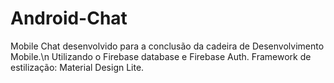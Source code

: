 # Android-Chat
Mobile Chat desenvolvido para a conclusão da cadeira de Desenvolvimento Mobile.\n
Utilizando o Firebase database e Firebase Auth.
Framework de estilização: Material Design Lite.
